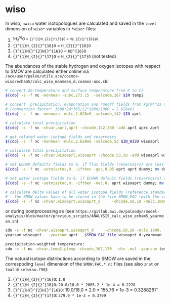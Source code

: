# wiso

In wiso, `nwiso` water isotopologues are calculated and saved in the `level` dimension of `wiso*` variables in `*wiso*` files:
1.  <sup>1</sub>H<sub>2</sub><sup>16</sup>O = `{}^{1}H_{2}{}^{16}O` = `H$_{2}{}^{16}$O`
2. `{}^{1}H_{2}{}^{18}O` = `H_{2}{}^{18}O`
3. `{}^{1}H{}^{2}H{}^{16}O` = `HD^{16}O`
4. `{}^{1}H_{2}{}^{17}O` = `H_{2}{}^{17}O` (not tested)

The abundances of the stable hydrogen and oxygen isotopes with respect to SMOV are calculated either online via `/ace/user/paleo/utils.ace/cosmos-wiso/echam5/calc_wiso_monmean_d.cosmos-aso.sh`:
```bash
# convert 2m-temperature and surface temperature from K to C)
${cdo} -s -f nc -monmean -subc,273.15  -selcode,167 $IN temp2

# convert  precipitation, evaporation and runoff fields from kg/m**2s to mm/month
# (conversion factor: 3600*24*365/12*1000/1000 = 2.628e6)
${cdo} -s -f nc -monmean -mulc,2.628e6 -selcode,142 $IN aprl

# calculate total precipitation
${cdo} -s -f nc -chvar,aprl,aprt -chcode,142,260 -add aprl aprc aprt

# get related water isotope fields and reservoirs
${cdo} -s -f nc -monmean -mulc,2.628e6 -selcode,53 $IN_WISO wisoaprl

# calculate total precipitation
${cdo} -s -f nc -chvar,wisoaprl,wisoaprt -chcode,53,50 -add wisoaprl wisoaprc wisoaprt

# set ECHAM defaults fields to 0. if flux fields (reservoirs) are less than 0.05 mm/month (0.05 mm)
${cdo} -s -f nc -setmisstoc,0. -ifthen -gec,0.05 aprt aprt dummy; mv dummy aprt

# set water isotope fields to 0. if ECHAM default fields (reservoirs) are zero
${cdo} -s -f nc -setmisstoc,0. -ifthen -nec,0. aprt wisoaprt dummy; mv dummy wisoaprt

# calculate delta values of all water isotope fields (reference standard: SMOW) 
# - the SMOW values have to be stored in the file SMOW_FAC (with the correct grid size & order of isotope values!)
${cdo} -s -f nc -chvar,wisoaprt,wisoaprt_d     -chcode,50,10 -mulc,1000 -subc,1. -div -div wisoaprt   aprt   ${SMOW_FAC} wisoaprt_d
```
or during postprocessing as (see `https://gitlab.awi.de/paleodyn/model-analysis/blob/master/previous_scripts/ANALYSIS_calc_wiso_echam5_yearmean.sh`)
```bash
cdo -s -f nc -chvar,wisoaprt,wisoaprt_d     -chcode,50,10 -mulc,1000. -subc,1. -div -div 
yearsum wisoaprt   -yearsum aprt   $SMOW_FAC_file wisoaprt_d.yearmean

precipitation-weighted temperature:
cdo -s -f nc -chvar,temp2,ptemp -chcode,167,170  -div -mul -yearsum temp2 -yearsum aprt -yearsum aprt ptemp.yearmean
```

The natural isotope distributions according to SMOW are saved in the correspoding `level` dimension of the `SMOW.FAC.*.nc` files (see also `znat` or `tnat` in `setwiso.f90`):
1. `{}^{1}H_{2}{}^{16}O`: `1.0`
2. `{}^{1}H_{2}{}^{18}O`: `20.0/18.0 * 2005.2 * 1e-4 = 0.2228`
3. `{}^{1}H{}^{2}H{}^{16}O`: 19.0/18.0 * 2.0 * 155.76 * 1e-3 = 0.3288267`
4. `{}^{1}H_{2}{}^{17}O`: `379.9 * 1e-3 = 0.3799`


